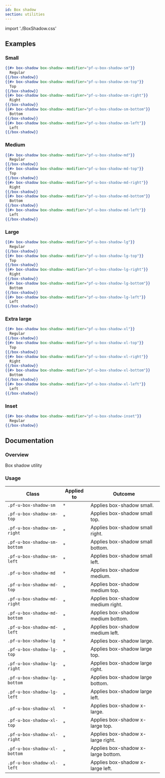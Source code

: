 ```yaml
---
id: Box shadow
section: utilities
---
```


import './BoxShadow.css'

## Examples
### Small
```hbs
{{#> box-shadow box-shadow--modifier="pf-u-box-shadow-sm"}}
  Regular
{{/box-shadow}}
{{#> box-shadow box-shadow--modifier="pf-u-box-shadow-sm-top"}}
  Top
{{/box-shadow}}
{{#> box-shadow box-shadow--modifier="pf-u-box-shadow-sm-right"}}
  Right
{{/box-shadow}}
{{#> box-shadow box-shadow--modifier="pf-u-box-shadow-sm-bottom"}}
  Bottom
{{/box-shadow}}
{{#> box-shadow box-shadow--modifier="pf-u-box-shadow-sm-left"}}
  Left
{{/box-shadow}}
```

### Medium
```hbs
{{#> box-shadow box-shadow--modifier="pf-u-box-shadow-md"}}
  Regular
{{/box-shadow}}
{{#> box-shadow box-shadow--modifier="pf-u-box-shadow-md-top"}}
  Top
{{/box-shadow}}
{{#> box-shadow box-shadow--modifier="pf-u-box-shadow-md-right"}}
  Right
{{/box-shadow}}
{{#> box-shadow box-shadow--modifier="pf-u-box-shadow-md-bottom"}}
  Bottom
{{/box-shadow}}
{{#> box-shadow box-shadow--modifier="pf-u-box-shadow-md-left"}}
  Left
{{/box-shadow}}
```

### Large
```hbs
{{#> box-shadow box-shadow--modifier="pf-u-box-shadow-lg"}}
  Regular
{{/box-shadow}}
{{#> box-shadow box-shadow--modifier="pf-u-box-shadow-lg-top"}}
  Top
{{/box-shadow}}
{{#> box-shadow box-shadow--modifier="pf-u-box-shadow-lg-right"}}
  Right
{{/box-shadow}}
{{#> box-shadow box-shadow--modifier="pf-u-box-shadow-lg-bottom"}}
  Bottom
{{/box-shadow}}
{{#> box-shadow box-shadow--modifier="pf-u-box-shadow-lg-left"}}
  Left
{{/box-shadow}}
```

### Extra large
```hbs
{{#> box-shadow box-shadow--modifier="pf-u-box-shadow-xl"}}
  Regular
{{/box-shadow}}
{{#> box-shadow box-shadow--modifier="pf-u-box-shadow-xl-top"}}
  Top
{{/box-shadow}}
{{#> box-shadow box-shadow--modifier="pf-u-box-shadow-xl-right"}}
  Right
{{/box-shadow}}
{{#> box-shadow box-shadow--modifier="pf-u-box-shadow-xl-bottom"}}
  Bottom
{{/box-shadow}}
{{#> box-shadow box-shadow--modifier="pf-u-box-shadow-xl-left"}}
  Left
{{/box-shadow}}
```

### Inset
```hbs
{{#> box-shadow box-shadow--modifier="pf-u-box-shadow-inset"}}
  Regular
{{/box-shadow}}
```

## Documentation
### Overview
Box shadow utility

### Usage
| Class | Applied to | Outcome |
| -- | -- | -- |
| `.pf-u-box-shadow-sm` | `*` |  Applies box-shadow small. |
| `.pf-u-box-shadow-sm-top` | `*` |  Applies box-shadow small top. |
| `.pf-u-box-shadow-sm-right` | `*` |  Applies box-shadow small right. |
| `.pf-u-box-shadow-sm-bottom` | `*` |  Applies box-shadow small bottom. |
| `.pf-u-box-shadow-sm-left` | `*` |  Applies box-shadow small left. |
| `.pf-u-box-shadow-md` | `*` |  Applies box-shadow medium. |
| `.pf-u-box-shadow-md-top` | `*` |  Applies box-shadow medium top. |
| `.pf-u-box-shadow-md-right` | `*` |  Applies box-shadow medium right. |
| `.pf-u-box-shadow-md-bottom` | `*` |  Applies box-shadow medium bottom. |
| `.pf-u-box-shadow-md-left` | `*` |  Applies box-shadow medium left. |
| `.pf-u-box-shadow-lg` | `*` |  Applies box-shadow large. |
| `.pf-u-box-shadow-lg-top` | `*` |  Applies box-shadow large top. |
| `.pf-u-box-shadow-lg-right` | `*` |  Applies box-shadow large right. |
| `.pf-u-box-shadow-lg-bottom` | `*` |  Applies box-shadow large bottom. |
| `.pf-u-box-shadow-lg-left` | `*` |  Applies box-shadow large left. |
| `.pf-u-box-shadow-xl` | `*` |  Applies box-shadow x-large. |
| `.pf-u-box-shadow-xl-top` | `*` |  Applies box-shadow x-large top. |
| `.pf-u-box-shadow-xl-right` | `*` |  Applies box-shadow x-large right. |
| `.pf-u-box-shadow-xl-bottom` | `*` |  Applies box-shadow x-large bottom. |
| `.pf-u-box-shadow-xl-left` | `*` |  Applies box-shadow x-large left. |
